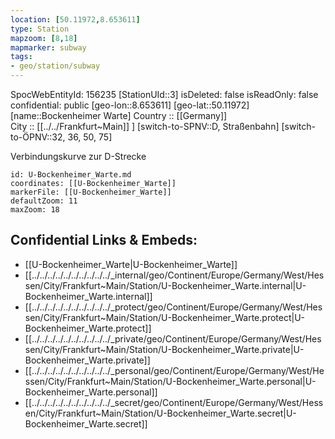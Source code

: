 ```yaml
---
location: [50.11972,8.653611] 
type: Station 
mapzoom: [8,18] 
mapmarker: subway 
tags:
- geo/station/subway
---
```

SpocWebEntityId: 156235
[StationUId::3] 
isDeleted: false
isReadOnly: false
confidential: public
[geo-lon::8.653611] 
[geo-lat::50.11972] 
[name::Bockenheimer Warte] 
Country :: [[Germany]]  
City :: [[../../Frankfurt~Main]] ] 
[switch-to-SPNV::D, Straßenbahn] 
[switch-to-ÖPNV::32, 36, 50, 75] 

Verbindungskurve zur D-Strecke

```leaflet
id: U-Bockenheimer_Warte.md
coordinates: [[U-Bockenheimer_Warte]] 
markerFile: [[U-Bockenheimer_Warte]] 
defaultZoom: 11 
maxZoom: 18
```


## Confidential Links & Embeds: 
- [[U-Bockenheimer_Warte|U-Bockenheimer_Warte]] 
- [[../../../../../../../../../../_internal/geo/Continent/Europe/Germany/West/Hessen/City/Frankfurt~Main/Station/U-Bockenheimer_Warte.internal|U-Bockenheimer_Warte.internal]] 
- [[../../../../../../../../../../_protect/geo/Continent/Europe/Germany/West/Hessen/City/Frankfurt~Main/Station/U-Bockenheimer_Warte.protect|U-Bockenheimer_Warte.protect]] 
- [[../../../../../../../../../../_private/geo/Continent/Europe/Germany/West/Hessen/City/Frankfurt~Main/Station/U-Bockenheimer_Warte.private|U-Bockenheimer_Warte.private]] 
- [[../../../../../../../../../../_personal/geo/Continent/Europe/Germany/West/Hessen/City/Frankfurt~Main/Station/U-Bockenheimer_Warte.personal|U-Bockenheimer_Warte.personal]] 
- [[../../../../../../../../../../_secret/geo/Continent/Europe/Germany/West/Hessen/City/Frankfurt~Main/Station/U-Bockenheimer_Warte.secret|U-Bockenheimer_Warte.secret]] 
